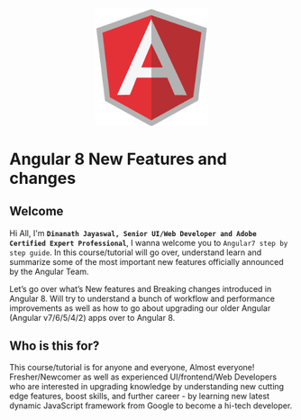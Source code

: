 <p align="center">
    <img src="_images-angular8-new-features-changes/angular-logo-1.png" alt="angular logo" title="angular logo" width="200" />
</p>

Angular 8 New Features and changes
=====================
Welcome
---------------------
Hi All, I'm **`Dinanath Jayaswal, Senior UI/Web Developer and Adobe Certified Expert Professional`**, I wanna welcome you to `Angular7 step by step guide`. In this course/tutorial will go over, understand learn and summarize some of the most important new features officially announced by the Angular Team.

Let’s go over what’s New features and Breaking changes introduced in Angular 8.  Will try to understand a bunch of workflow and performance improvements as well as how to go about upgrading our older Angular (Angular v7/6/5/4/2) apps over to Angular 8.

Who is this for? 
---------------------
This course/tutorial is for anyone and everyone, Almost everyone! Fresher/Newcomer as well as experienced UI/frontend/Web Developers who are interested in upgrading knowledge by understanding new cutting edge features, boost skills, and further career - by learning new latest dynamic JavaScript framework from Google to become a hi-tech developer.
